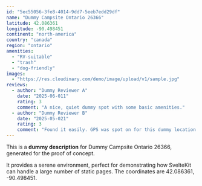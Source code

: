```yaml
---
id: "5ec55056-3fe8-4014-9dd7-5eeb7edd29df"
name: "Dummy Campsite Ontario 26366"
latitude: 42.086361
longitude: -90.498451
continent: "north-america"
country: "canada"
region: "ontario"
amenities:
  - "RV-suitable"
  - "trash"
  - "dog-friendly"
images:
  - "https://res.cloudinary.com/demo/image/upload/v1/sample.jpg"
reviews:
  - author: "Dummy Reviewer A"
    date: "2025-06-011"
    rating: 3
    comment: "A nice, quiet dummy spot with some basic amenities."
  - author: "Dummy Reviewer B"
    date: "2025-05-021"
    rating: 3
    comment: "Found it easily. GPS was spot on for this dummy location."
---
```


This is a **dummy description** for Dummy Campsite Ontario 26366, generated for the proof of concept.

It provides a serene environment, perfect for demonstrating how SvelteKit can handle a large number of static pages. The coordinates are 42.086361, -90.498451.
